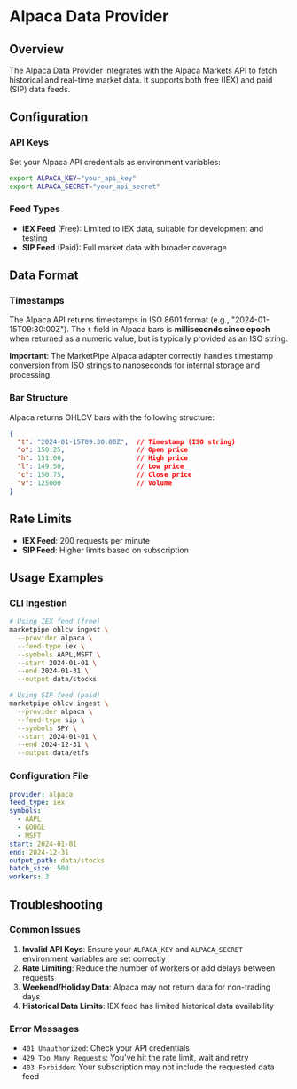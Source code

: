 # Alpaca Data Provider

## Overview

The Alpaca Data Provider integrates with the Alpaca Markets API to fetch historical and real-time market data. It supports both free (IEX) and paid (SIP) data feeds.

## Configuration

### API Keys

Set your Alpaca API credentials as environment variables:

```bash
export ALPACA_KEY="your_api_key"
export ALPACA_SECRET="your_api_secret"
```

### Feed Types

- **IEX Feed** (Free): Limited to IEX data, suitable for development and testing
- **SIP Feed** (Paid): Full market data with broader coverage

## Data Format

### Timestamps

The Alpaca API returns timestamps in ISO 8601 format (e.g., "2024-01-15T09:30:00Z"). The `t` field in Alpaca bars is **milliseconds since epoch** when returned as a numeric value, but is typically provided as an ISO string.

**Important**: The MarketPipe Alpaca adapter correctly handles timestamp conversion from ISO strings to nanoseconds for internal storage and processing.

### Bar Structure

Alpaca returns OHLCV bars with the following structure:

```json
{
  "t": "2024-01-15T09:30:00Z",  // Timestamp (ISO string)
  "o": 150.25,                  // Open price
  "h": 151.00,                  // High price
  "l": 149.50,                  // Low price
  "c": 150.75,                  // Close price
  "v": 125000                   // Volume
}
```

## Rate Limits

- **IEX Feed**: 200 requests per minute
- **SIP Feed**: Higher limits based on subscription

## Usage Examples

### CLI Ingestion

```bash
# Using IEX feed (free)
marketpipe ohlcv ingest \
  --provider alpaca \
  --feed-type iex \
  --symbols AAPL,MSFT \
  --start 2024-01-01 \
  --end 2024-01-31 \
  --output data/stocks

# Using SIP feed (paid)
marketpipe ohlcv ingest \
  --provider alpaca \
  --feed-type sip \
  --symbols SPY \
  --start 2024-01-01 \
  --end 2024-12-31 \
  --output data/etfs
```

### Configuration File

```yaml
provider: alpaca
feed_type: iex
symbols:
  - AAPL
  - GOOGL
  - MSFT
start: 2024-01-01
end: 2024-12-31
output_path: data/stocks
batch_size: 500
workers: 3
```

## Troubleshooting

### Common Issues

1. **Invalid API Keys**: Ensure your `ALPACA_KEY` and `ALPACA_SECRET` environment variables are set correctly
2. **Rate Limiting**: Reduce the number of workers or add delays between requests
3. **Weekend/Holiday Data**: Alpaca may not return data for non-trading days
4. **Historical Data Limits**: IEX feed has limited historical data availability

### Error Messages

- `401 Unauthorized`: Check your API credentials
- `429 Too Many Requests`: You've hit the rate limit, wait and retry
- `403 Forbidden`: Your subscription may not include the requested data feed
